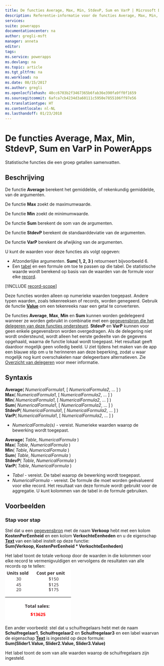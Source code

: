 ```yaml
---
title: De functies Average, Max, Min, StdevP, Sum en VarP | Microsoft Docs
description: Referentie-informatie voor de functies Average, Max, Min, StdevP, Sum en VarP in PowerApps, inclusief syntaxis en voorbeelden
services: 
suite: powerapps
documentationcenter: na
author: gregli-msft
manager: anneta
editor: 
tags: 
ms.service: powerapps
ms.devlang: na
ms.topic: article
ms.tgt_pltfrm: na
ms.workload: na
ms.date: 08/15/2017
ms.author: gregli
ms.openlocfilehash: 40cc6703b2f3467365b6fab36e390fa9ff0f1659
ms.sourcegitcommit: 6afca7cb4234d3a60111c5950e7855106ff97e56
ms.translationtype: HT
ms.contentlocale: nl-NL
ms.lasthandoff: 01/23/2018
---
```

# <a name="average-max-min-stdevp-sum-and-varp-functions-in-powerapps"></a>De functies Average, Max, Min, StdevP, Sum en VarP in PowerApps
Statistische functies die een groep getallen samenvatten.

## <a name="description"></a>Beschrijving
De functie **Average** berekent het gemiddelde, of rekenkundig gemiddelde, van de argumenten.

De functie **Max** zoekt de maximumwaarde.

De functie **Min** zoekt de minimumwaarde.

De functie **Sum** berekent de som van de argumenten.

De functie **StdevP** berekent de standaarddeviatie van de argumenten.

De functie **VarP** berekent de afwijking van de argumenten.

U kunt de waarden voor deze functies als volgt opgeven:

* Afzonderlijke argumenten. **Sum( 1, 2, 3 )** retourneert bijvoorbeeld 6.
* Een [tabel](../working-with-tables.md) en een formule om toe te passen op die tabel.  De statistische waarde wordt berekend op basis van de waarden van de formule voor elke [record](../working-with-tables.md#records).  

[!INCLUDE [record-scope](../includes/record-scope.md)]

Deze functies worden alleen op numerieke waarden toegepast. Andere typen waarden, zoals tekenreeksen of records, worden genegeerd. Gebruik de functie **[Value](function-value.md)** om een tekenreeks naar een getal te converteren.

De functies **Average**, **Max**, **Min** en **Sum** kunnen worden gedelegeerd wanneer ze worden gebruikt in combinatie met een [gegevensbron die het delegeren van deze functies ondersteunt](../delegation-list.md).  **StdevP** en **VarP** kunnen voor geen enkele gegevensbron worden overgedragen.  Als de delegering niet wordt ondersteund, wordt alleen het eerste gedeelte van de gegevens opgehaald, waarna de functie lokaal wordt toegepast.  Het resultaat geeft daardoor mogelijk geen volledig beeld.  U ziet tijdens het maken van de app een blauwe stip om u te herinneren aan deze beperking, zodat u waar mogelijk nog kunt overschakelen naar delegeerbare alternatieven. Zie [Overzicht van delegeren](../delegation-overview.md) voor meer informatie.

## <a name="syntax"></a>Syntaxis
**Average**( *NumericalFormula1*, [ *NumericalFormula2*, ... ] )<br>**Max**( *NumericalFormula1*, [ *NumericalFormula2*, ... ] )<br>**Min**( *NumericalFormula1*, [ *NumericalFormula2*, ... ] )<br>**Sum**( *NumericalFormula1*, [ *NumericalFormula2*, ... ] )<br>**StdevP**( *NumericalFormula1*, [ *NumericalFormula2*, ... ] )<br>**VarP**( *NumericalFormula1*, [ *NumericalFormula2*, ... ] )

* *NumericalFormula(s)* - vereist.  Numerieke waarden waarop de bewerking wordt toegepast.

**Average**( *Table*, *NumericalFormula* )<br>**Max**( *Table*, *NumericalFormula* )<br>**Min**( *Table*, *NumericalFormula* )<br>**Sum**( *Table*, *NumericalFormula* )<br>**StdevP**( *Table*, *NumericalFormula* )<br>**VarP**( *Table*, *NumericalFormula* )

* *Tabel* - vereist.  De tabel waarop de bewerking wordt toegepast.
* *NumericalFormula* - vereist. De formule die moet worden geëvalueerd voor elke record. Het resultaat van deze formule wordt gebruikt voor de aggregatie. U kunt kolommen van de tabel in de formule gebruiken.

## <a name="examples"></a>Voorbeelden
### <a name="step-by-step"></a>Stap voor stap
Stel dat u een [gegevensbron](../working-with-data-sources.md) met de naam **Verkoop** hebt met een kolom **KostenPerEenheid** en een kolom **VerkochteEenheden** en u de eigenschap **[Text](../controls/properties-core.md)** van een label instelt op deze functie:<br>
**Sum(Verkoop, KostenPerEenheid * VerkochteEenheden)**

Het label toont de totale verkoop door de waarden in die kolommen voor elke record te vermenigvuldigen en vervolgens de resultaten van alle records op te tellen:<br>![Totale verkoop berekenen met aantal verkochte eenheden en kosten per eenheid](./media/function-aggregates/total-sales.png)

Een ander voorbeeld: stel dat u schuifregelaars hebt met de naam **Schuifregelaar1**, **Schuifregelaar2** en **Schuifregelaar3** en een label waarvan de eigenschap **[Text](../controls/properties-core.md)** is ingesteld op deze formule:<br>
**Sum(Slider1.Value, Slider2.Value, Slider3.Value)**

Het label toont de som van alle waarden waarop de schuifregelaars zijn ingesteld.

